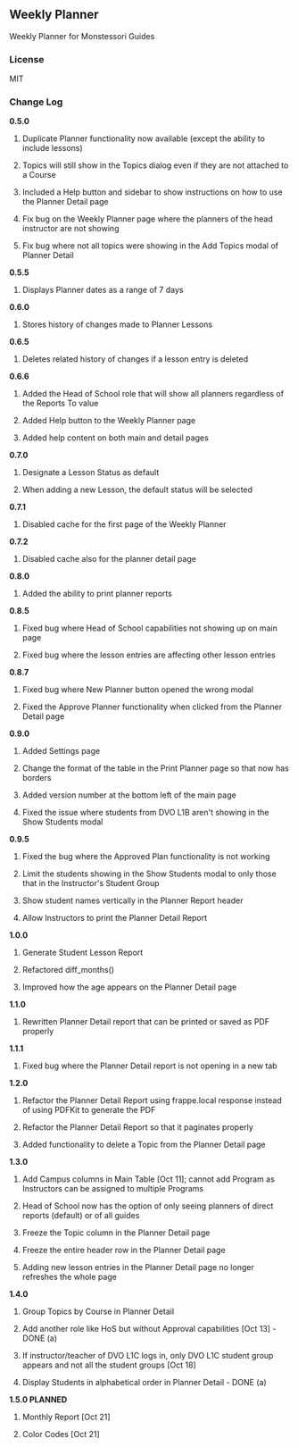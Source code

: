 ## Weekly Planner

Weekly Planner for Monstessori Guides

### License

MIT

### Change Log

**0.5.0**
1. Duplicate Planner functionality now available (except the ability to include lessons)

2. Topics will still show in the Topics dialog even if they are not attached to a Course

3. Included a Help button and sidebar to show instructions on how to use the Planner Detail page

4. Fix bug on the Weekly Planner page where the planners of the head instructor are not showing

5. Fix bug where not all topics were showing in the Add Topics modal of Planner Detail

**0.5.5**
1. Displays Planner dates as a range of 7 days

**0.6.0**
1. Stores history of changes made to Planner Lessons

**0.6.5**
1. Deletes related history of changes if a lesson entry is deleted

**0.6.6**
1. Added the Head of School role that will show all planners regardless of the Reports To value

2. Added Help button to the Weekly Planner page

3. Added help content on both main and detail pages

**0.7.0**
1. Designate a Lesson Status as default

2. When adding a new Lesson, the default status will be selected

**0.7.1**
1. Disabled cache for the first page of the Weekly Planner

**0.7.2**
1. Disabled cache also for the planner detail page

**0.8.0**
1. Added the ability to print planner reports

**0.8.5**
1. Fixed bug where Head of School capabilities not showing up on main page

3. Fixed bug where the lesson entries are affecting other lesson entries

**0.8.7**
1. Fixed bug where New Planner button opened the wrong modal

2. Fixed the Approve Planner functionality when clicked from the Planner Detail page

**0.9.0**
1. Added Settings page

2. Change the format of the table in the Print Planner page so that now has borders

3. Added version number at the bottom left of the main page

4. Fixed the issue where students from DVO L1B aren't showing in the Show Students modal

**0.9.5**
1. Fixed the bug where the Approved Plan functionality is not working

2. Limit the students showing in the Show Students modal to only those that in the Instructor's Student Group

3. Show student names vertically in the Planner Report header

4. Allow Instructors to print the Planner Detail Report

**1.0.0**
1. Generate Student Lesson Report

2. Refactored diff_months()

3. Improved how the age appears on the Planner Detail page

**1.1.0**
1. Rewritten Planner Detail report that can be printed or saved as PDF properly

**1.1.1**
1. Fixed bug where the Planner Detail report is not opening in a new tab

**1.2.0**
1. Refactor the Planner Detail Report using frappe.local response instead of using PDFKit to generate the PDF

2. Refactor the Planner Detail Report so that it paginates properly

3. Added functionality to delete a Topic from the Planner Detail page

**1.3.0**
1. Add Campus columns in Main Table [Oct 11]; cannot add Program as Instructors can be assigned to multiple Programs

2. Head of School now has the option of only seeing planners of direct reports (default) or of all guides

3. Freeze the Topic column in the Planner Detail page

4. Freeze the entire header row in the Planner Detail page

5. Adding new lesson entries in the Planner Detail page no longer refreshes the whole page

**1.4.0**
1. Group Topics by Course in Planner Detail

2. Add another role like HoS but without Approval capabilities [Oct 13] - DONE (a)

3. If instructor/teacher of DVO L1C logs in, only DVO L1C student group appears and not all the student groups [Oct 18]

4. Display Students in alphabetical order in Planner Detail - DONE (a)

**1.5.0 PLANNED**
1. Monthly Report [Oct 21]

2. Color Codes [Oct 21]